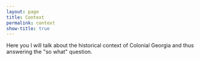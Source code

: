 ```yaml
---
layout: page
title: Context
permalink: context
show-title: true
---
```


Here you I will talk about the historical context of Colonial Georgia and thus answering the "so what" question.
